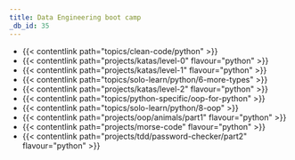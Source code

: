 ```yaml
---
title: Data Engineering boot camp
_db_id: 35
---
```


- {{< contentlink path="topics/clean-code/python" >}}
- {{< contentlink path="projects/katas/level-0" flavour="python" >}}
- {{< contentlink path="projects/katas/level-1" flavour="python" >}}
- {{< contentlink path="topics/solo-learn/python/6-more-types" >}}
- {{< contentlink path="projects/katas/level-2" flavour="python" >}}
- {{< contentlink path="topics/python-specific/oop-for-python" >}}
- {{< contentlink path="topics/solo-learn/python/8-oop" >}}
- {{< contentlink path="projects/oop/animals/part1"  flavour="python" >}}
- {{< contentlink path="projects/morse-code" flavour="python" >}}
- {{< contentlink path="projects/tdd/password-checker/part2" flavour="python" >}}
